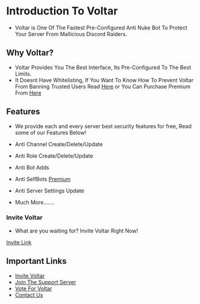 # Introduction To Voltar
- Voltar is One Of The Fastest Pre-Configured Anti Nuke Bot To Protect Your Server From Mallicious Discord Raiders.

## Why Voltar?
- Voltar Provides You The Best Interface, Its Pre-Configured To The Best Limits.
- It Doesnt Have Whitelisting, If You Want To Know How To Prevent Voltar From Banning Trusted Users Read [Here](https://voltarbot.tech/docs/setup) or You Can Purchase Premium From [Here](https://voltarbot.tech/premium)

## Features
- We provide each and every server best security features for free, Read some of our Features Below!

- Anti Channel Create/Delete/Update
- Anti Role Create/Delete/Update
- Anti Bot Adds
- Anti SelfBots [Premium](https://voltarbot.tech/premium)
- Anti Server Settings Update
- Much More....... 

### Invite Voltar
- What are you waiting for? Invite Voltar Right Now!

[Invite Link](https://voltarbot.tech/invite)

## Important Links
- [Invite Voltar](https://voltarbot.tech/invite)
- [Join The Support Server](https://voltarbot.tech/support)
- [Vote For Voltar](https://voltarbot.tech/vote)
- [Contact Us](mailto:contact@voltarbot.tech)
